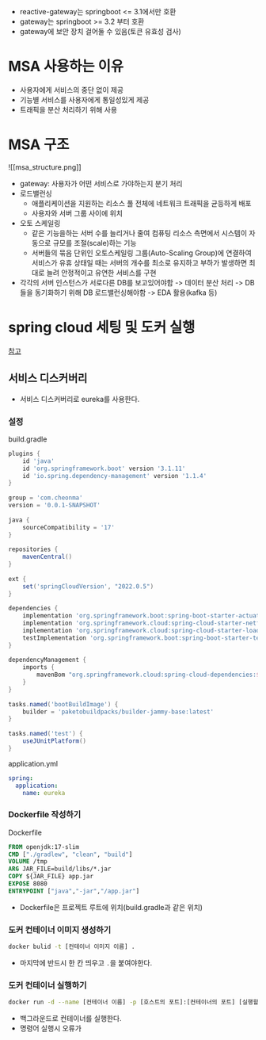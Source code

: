- reactive-gateway는 springboot  <= 3.1에서만 호환
- gateway는 springboot >= 3.2 부터 호환
- gateway에 보안 장치 걸어둘 수 있음(토큰 유효성 검사)

# MSA 사용하는 이유
- 사용자에게 서비스의 중단 없이 제공
- 기능별 서비스를 사용자에게 통일성있게 제공
- 트래픽을 분산 처리하기 위해 사용
# MSA 구조
![[msa_structure.png]]
- gateway: 사용자가 어떤 서비스로 가야하는지 분기 처리
- 로드밸런싱
	- 애플리케이션을 지원하는 리소스 풀 전체에 네트워크 트래픽을 균등하게 배포
	- 사용자와 서버 그룹 사이에 위치
- 오토 스케일링
	- 같은 기능을하는 서버 수를 늘리거나 줄여 컴퓨팅 리소스 측면에서 시스템이 자동으로 규모를 조절(scale)하는 기능
	- 서버들의 묶음 단위인 오토스케일링 그룹(Auto-Scaling Group)에 연결하여 서비스가 유휴 상태일 때는 서버의 개수를 최소로 유지하고 부하가 발생하면 최대로 늘려 안정적이고 유연한 서비스를 구현
- 각각의 서버 인스턴스가 서로다른 DB를 보고있어야함 -> 데이터 분산 처리 -> DB들을 동기화하기 위해 DB 로드밸런싱해야함 -> EDA 활용(kafka 등)
# spring cloud 세팅 및 도커 실행
[참고](https://wrtn.ai/chat/u/65d591e80c06023ae70af73a/c/6634cc01d6b92cf36737f8d1?type=u)
## 서비스 디스커버리
- 서비스 디스커버리로 eureka를 사용한다.
### 설정
build.gradle
```gradle
plugins {  
    id 'java'  
    id 'org.springframework.boot' version '3.1.11'  
    id 'io.spring.dependency-management' version '1.1.4'  
}  
  
group = 'com.cheonma'  
version = '0.0.1-SNAPSHOT'  
  
java {  
    sourceCompatibility = '17'  
}  
  
repositories {  
    mavenCentral()  
}  
  
ext {  
    set('springCloudVersion', "2022.0.5")  
}  
  
dependencies {  
    implementation 'org.springframework.boot:spring-boot-starter-actuator'  
    implementation 'org.springframework.cloud:spring-cloud-starter-netflix-eureka-server'  
    implementation 'org.springframework.cloud:spring-cloud-starter-loadbalancer'  
    testImplementation 'org.springframework.boot:spring-boot-starter-test'  
}  
  
dependencyManagement {  
    imports {  
        mavenBom "org.springframework.cloud:spring-cloud-dependencies:${springCloudVersion}"  
    }  
}  
  
tasks.named('bootBuildImage') {  
    builder = 'paketobuildpacks/builder-jammy-base:latest'  
}  
  
tasks.named('test') {  
    useJUnitPlatform()  
}
```

application.yml
```yml
spring:  
  application:  
    name: eureka
```
### Dockerfile 작성하기
Dockerfile
```Dockerfile
FROM openjdk:17-slim  
CMD ["./gradlew", "clean", "build"]  
VOLUME /tmp  
ARG JAR_FILE=build/libs/*.jar  
COPY ${JAR_FILE} app.jar  
EXPOSE 8080  
ENTRYPOINT ["java","-jar","/app.jar"]
```
- Dockerfile은 프로젝트 루트에 위치(build.gradle과 같은 위치)
### 도커 컨테이너 이미지 생성하기
```bash
docker bulid -t [컨테이너 이미지 이름] .
```
- 마지막에 반드시 한 칸 띄우고  `.`을 붙여야한다.
### 도커 컨테이너 실행하기
```bash
docker run -d --name [컨테이너 이름] -p [호스트의 포트]:[컨테이너의 포트] [실행할 이미지 이름]
```
- 백그라운드로 컨테이너를 실행한다.
- 명령어 실행시 오류가 